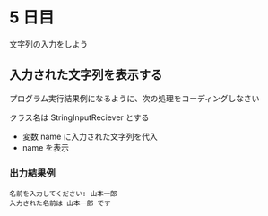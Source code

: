 # 5 日目

文字列の入力をしよう

## 入力された文字列を表示する

プログラム実行結果例になるように、次の処理をコーディングしなさい

クラス名は StringInputReciever とする

- 変数 name に入力された文字列を代入
- name を表示

### 出力結果例

```
名前を入力してください: 山本一郎
入力された名前は 山本一郎 です
```

